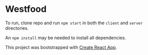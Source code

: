 # Westfood

To run, clone repo and run `npm start` in both the `client` and `server` directories.

An `npm install` may be needed to install all dependencies.

This project was bootstrapped with [Create React App](https://github.com/facebook/create-react-app).